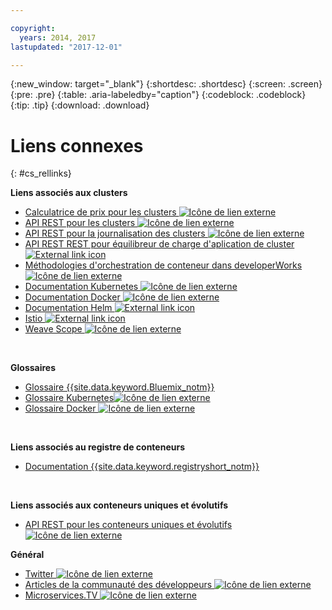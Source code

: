 ```yaml
---

copyright:
  years: 2014, 2017
lastupdated: "2017-12-01"

---
```


{:new_window: target="_blank"}
{:shortdesc: .shortdesc}
{:screen: .screen}
{:pre: .pre}
{:table: .aria-labeledby="caption"}
{:codeblock: .codeblock}
{:tip: .tip}
{:download: .download}


# Liens connexes
{: #cs_rellinks}

**Liens associés aux clusters**

- [Calculatrice de prix pour les clusters ![Icône de lien externe](../icons/launch-glyph.svg "Icône de lien externe")](https://console.bluemix.net/?direct=classic%2F&env_id=ibm%3Ayp%3Aus-south#/pricing/cloudOEPaneId=pricing&paneId=pricingSheet&orgGuid=83f3f6dd-e430-4955-8225-0963753d8b0f&spaceGuid=f616188f-e265-4e04-84be-1b3d2ec63db3)
- [API REST pour les clusters ![Icône de lien externe](../icons/launch-glyph.svg "Icône de lien externe")](https://containers.bluemix.net/swagger)
- [API REST pour la journalisation des clusters ![Icône de lien externe](../icons/launch-glyph.svg "Icône de lien externe")](https://us-south.containers.bluemix.net/swagger-logging/)
- [API REST REST pour équilibreur de charge d'aplication de cluster ![External link icon](../icons/launch-glyph.svg "External link icon")](https://us-south.containers.bluemix.net/swagger-alb-api/)
- [Méthodologies d'orchestration de conteneur dans developerWorks  ![Icône de lien externe](../icons/launch-glyph.svg "Icône de lien externe")](https://developer.ibm.com/code/journey/category/container-orchestration/)
- [Documentation Kubernetes ![Icône de lien externe](../icons/launch-glyph.svg "Icône de lien externe")](https://kubernetes.io/)
- [Documentation Docker ![Icône de lien externe](../icons/launch-glyph.svg "Icône de lien externe")](https://docs.docker.com/engine/)
- [Documentation Helm ![External link icon](../icons/launch-glyph.svg "External link icon")](https://docs.helm.sh/helm/)
- [Istio ![External link icon](../icons/launch-glyph.svg "External link icon")](https://istio.io/)
- [Weave Scope ![Icône de lien externe](../icons/launch-glyph.svg "Icône de lien externe")](https://www.weave.works/oss/scope/)

<br />


**Glossaires**
- [Glossaire {{site.data.keyword.Bluemix_notm}}](/docs/overview/glossary/index.html)
- [Glossaire Kubernetes![Icône de lien externe](../icons/launch-glyph.svg "Icône de lien externe")](https://kubernetes.io/docs/reference/glossary/?fundamental=true)
- [Glossaire Docker ![Icône de lien externe](../icons/launch-glyph.svg "Icône de lien externe")](https://docs.docker.com/glossary/)

<br />


**Liens associés au registre de conteneurs**

- [Documentation {{site.data.keyword.registryshort_notm}}](/docs/services/Registry/index.html)


<br />



**Liens associés aux conteneurs uniques et évolutifs**

- [API REST pour les conteneurs uniques et évolutifs ![Icône de lien externe](../icons/launch-glyph.svg "Icône de lien externe")](http://ccsapi-doc.mybluemix.net/)

**Général**

- [Twitter ![Icône de lien externe](../icons/launch-glyph.svg "Icône de lien externe")](https://twitter.com/hashtag/ibmcontainers)
- [Articles de la communauté des développeurs ![Icône de lien externe](../icons/launch-glyph.svg "Icône de lien externe")](https://www.ibm.com/blogs/bluemix/tag/containers/)
- [Microservices.TV ![Icône de lien externe](../icons/launch-glyph.svg "Icône de lien externe")](https://developer.ibm.com/tv/microservices/)

<br />


